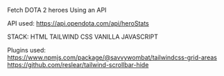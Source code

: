 Fetch DOTA 2 heroes Using an API

API used: https://api.opendota.com/api/heroStats

STACK:
HTML
TAILWIND CSS
VANILLA JAVASCRIPT

Plugins used:
https://www.npmjs.com/package/@savvywombat/tailwindcss-grid-areas
https://github.com/reslear/tailwind-scrollbar-hide

